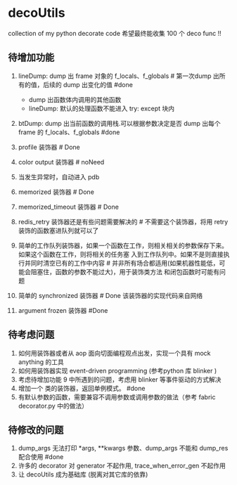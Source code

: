# decoUtils 
collection of my python decorate code 
希望最终能收集 100 个 deco func !!

## 待增加功能
1. lineDump: dump 出 frame 对象的 f_locals、f_globals # 第一次dump 出所有的值，后续的 dump 出变化的值 #done
   * dump 出函数体内调用的其他函数
   * lineDump: 默认的处理函数不能进入 try: except 块内  

2. btDump: dump 出当前函数的调用栈.可以根据参数决定是否 dump 出每个 frame 的 f_locals、f_globals  #done
3. profile 装饰器    # Done
4. color output 装饰器   # noNeed
5. 当发生异常时，自动进入 pdb 
6. memorized 装饰器  # Done
7. memorized_timeout 装饰器  # Done
8. redis_retry 装饰器还是有些问题需要解决的 # 不需要这个装饰器，将用 retry 装饰的函数塞进队列就可以了
9. 简单的工作队列装饰器，如果一个函数在工作，则相关相关的参数保存下来。如果这个函数在工作，则将相关的任务塞 入到工作队列中。如果不是则直接执行并同时清空已有的工作中内容   # 并非所有场合都适用(如果机器性能低，可能会阻塞住，函数的参数不能过大)，用于装饰类方法  和闭包函数时可能有问题
10. 简单的 synchronized 装饰器 # Done 该装饰器的实现代码来自网络
11. argument frozen 装饰器    #Done 


## 待考虑问题
1. 如何用装饰器或者从 aop 面向切面编程观点出发，实现一个具有 mock anything 的工具
2. 如何用装饰器实现 event-driven programming (参考python 库 blinker )
3. 考虑待增加功能 9 中所遇到的问题，考虑用 blinker 等事件驱动的方式解决
4. 增加一个 类的装饰器，返回单例模式。 #done
5. 有默认参数的函数，需要兼容不调用参数或调用参数的做法（参考 fabric decorator.py 中的做法） 


## 待修改的问题
1. dump_args 无法打印 *args, **kwargs 参数、dump_args 不能和 dump_res 配合使用  #done
2. 许多的 decorator 对 generator 不起作用, trace_when_error_gen 不起作用
3. 让 decoUtils 成为基础库 (脱离对其它库的依靠)







